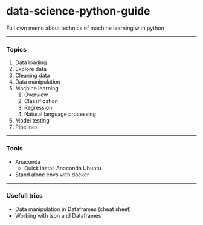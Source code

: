 # data-science-python-guide
Full own memo about technics of machine learning with python

---

### Topics

1. Data loading
2. Explore data
3. Cleaning data
4. Data manipulation
5. Machine learning
    1. Overview
    2. Classification
    3. Regression
    4. Natural language processing
6. Model testing
7. Pipelines

---

### Tools

* Anaconda
    * Quick install Anaconda Ubuntu
* Stand alone envs with docker

---
### Usefull trics

* Data manipulation in Dataframes (cheat sheet)
* Working with json and Dataframes

